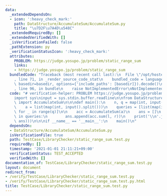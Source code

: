 ```yaml
---
data:
  _extendedDependsOn:
  - icon: ':heavy_check_mark:'
    path: DataStructure/AccumulateSum/AccumulateSum.py
    title: "\u7D2F\u7A4D\u548C"
  _extendedRequiredBy: []
  _extendedVerifiedWith: []
  _isVerificationFailed: false
  _pathExtension: py
  _verificationStatusIcon: ':heavy_check_mark:'
  attributes:
    PROBLEM: https://judge.yosupo.jp/problem/static_range_sum
    links:
    - https://judge.yosupo.jp/problem/static_range_sum
  bundledCode: "Traceback (most recent call last):\n  File \"/opt/hostedtoolcache/Python/3.9.5/x64/lib/python3.9/site-packages/onlinejudge_verify/documentation/build.py\"\
    , line 71, in _render_source_code_stat\n    bundled_code = language.bundle(stat.path,\
    \ basedir=basedir, options={'include_paths': [basedir]}).decode()\n  File \"/opt/hostedtoolcache/Python/3.9.5/x64/lib/python3.9/site-packages/onlinejudge_verify/languages/python.py\"\
    , line 96, in bundle\n    raise NotImplementedError\nNotImplementedError\n"
  code: "# verification-helper: PROBLEM https://judge.yosupo.jp/problem/static_range_sum\n\
    import sys\ninput = sys.stdin.buffer.readline\n\nfrom DataStructure.AccumulateSum.AccumulateSum\
    \ import AccumulateSum\n\n\ndef main():\n    n, q = map(int, input().split())\n\
    \    a = list(map(int, input().split()))\n    queries = [list(map(int, input().split()))\
    \ for _ in range(q)]\n\n    acc = AccumulateSum(a)\n    ans = []\n    for l, r\
    \ in queries:\n        ans.append(acc.sum(l, r))\n    print('\\n'.join(map(str,\
    \ ans)))\n\n\nif __name__ == '__main__':\n    main()\n"
  dependsOn:
  - DataStructure/AccumulateSum/AccumulateSum.py
  isVerificationFile: true
  path: TestCase/LibraryChecker/static_range_sum.test.py
  requiredBy: []
  timestamp: '2021-01-01 21:11:21+09:00'
  verificationStatus: TEST_ACCEPTED
  verifiedWith: []
documentation_of: TestCase/LibraryChecker/static_range_sum.test.py
layout: document
redirect_from:
- /verify/TestCase/LibraryChecker/static_range_sum.test.py
- /verify/TestCase/LibraryChecker/static_range_sum.test.py.html
title: TestCase/LibraryChecker/static_range_sum.test.py
---
```


